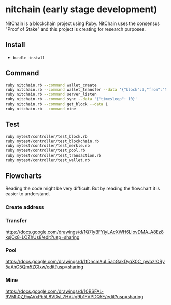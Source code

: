 # nitchain (early stage development)
NitChain is a blockchain project using Ruby. NitChain uses the consensus "Proof of Stake" and this project is creating for research purposes.

## Install
* `bundle install`

## Command
```bash
ruby nitchain.rb --command wallet_create
ruby nitchain.rb --command wallet_transfer --data '{"block":3,"from":"Nxf9c62974d550c1f12cd7d6b9913b44983cb3a096","to":"Nxf154127e23cde0c8ecbaa8b943aff970c60c590f","amount":100,"fee":5,"data":{},"time":1568933789}'
ruby nitchain.rb --command server_listen
ruby nitchain.rb --command sync --data '{"timesleep": 10}'
ruby nitchain.rb --command get_block --data 1
ruby nitchain.rb --command mine
```

## Test
```bash
ruby mytest/controller/test_block.rb
ruby mytest/controller/test_blockchain.rb
ruby mytest/controller/test_merkle.rb
ruby mytest/controller/test_pool.rb
ruby mytest/controller/test_transaction.rb
ruby mytest/controller/test_wallet.rb
```



## Flowcharts
Reading the code might be very difficult. But by reading the flowchart it is easier to understand.
### Create address
### Transfer
https://docs.google.com/drawings/d/1Q7IyBFYjyLAcXWH6LIovDMA_A8Ez8ksjOx8-LOZhUs8/edit?usp=sharing
### Pool
https://docs.google.com/drawings/d/1tDncmAuL5aoGakDyqX0C_pwbzrORy5aAhG5Qm5ZCIxw/edit?usp=sharing
### Mine
https://docs.google.com/drawings/d/10BSFAL-9VMh07_9qAVxPb5L8VDsL7HVUg9b1FVPDQ5E/edit?usp=sharing
